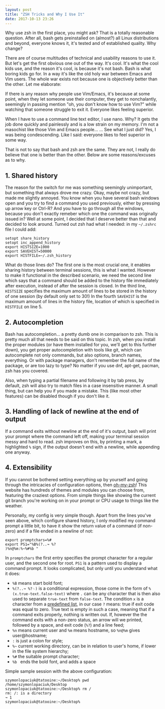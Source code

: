 ```yaml
---
layout: post
title: "ZSH Tricks and Why I Use It"
date: 2017-10-13 23:26
---
```


Why use zsh in the first place, you might ask? That is a totally reasonable question. After all, bash gets preinstalled on (almost?) all Linux distributions and beyond, everyone knows it, it's tested and of established quality. Why change?

There are of course multitudes of technical and usability reasons to use it. But let's get the first obvious one out of the way. It's cool. It's what the cool kids use, and the reason it's cool, is because it's not bash. Bash is what boring kids go for. In a way it's like the old holy war between Emacs and Vim users. The whole war exists not because one is objectively better than the other. Let me elaborate:

If there is any reason why people use Vim/Emacs, it's because at some point, when they let someone use their computer, they get to nonchalantly, seemingly in passing mention "oh, you don't know how to use Vim?" while watching that someone struggle to exit it. Everyone likes feeling superior.

When I have to use a command line text editor, I use nano. Why? It gets the job done quickly and painlessly and is a low strain on my memory. I'm not a masochist like those Vim and Emacs people... ... See what I just did? Yes, I was being condescending. Like I said: everyone likes to feel superior in some way.

That is not to say that bash and zsh are the same. They are not, I really do believe that one is better than the other. Below are some reasons/excuses as to why.

## 1. Shared history

The reason for the switch for me was something seemingly unimportant, but something that always drove me crazy. Okay, maybe not crazy, but made me slightly annoyed. You know when you have several bash windows open and you try to find a command you used previously, either by pressing up arrow key or Ctrl-R? And you have to go through all the windows, because you don't exactly remeber which one the command was originally issued in? Well at some point, I decided that I deserve better than that and decided to look around. Turned out zsh had what I needed: in my `~/.zshrc` file I could add:

```
setopt share_history
setopt inc_append_history
export HISTSIZE=1000
export SAVEHIST=50000
export HISTFILE=~/.zsh_history
```

What do those lines do? The first one is the most crucial one, it enables sharing history between terminal sessions, this is what I wanted. However to make it functional in the described scenario, we need the second line which says that a command should be added to the history file immediately after execution, instead of after the session is closed. In the third line, `HISTSIZE` specifies the maximum amount of lines to be stored in the history of one session (by default only set to 30!) In the fourth `SAVEHIST` is the maximum amount of lines in the history file, location of which is specified in `HISTFILE` on line 5.

## 2. Autocompletion

Bash has autocompletion... a pretty dumb one in comparison to zsh. This is pretty much all that needs to be said on this topic. In zsh, when you install the proper modules (or have them installed for you, we'll get to this further down), you get proper autocompletion with tools like git, which can autocomplete not only commands, but also options, branch names, everything. Or with package managers, don't remember the full name of the package, or are too lazy to type? No matter if you use dnf, apt-get, pacman, zsh has you covered.

Also, when typing a partial filename and following it by tab press, by default, zsh will also try to match files in a case insensitive manner. A small thing, but can help you if you made a mistake. This (like most other features) can be disabled though if you don't like it.

## 3. Handling of lack of newline at the end of output

If a command exits without newline at the end of it's output, bash will print your prompt where the command left off, making your terminal session messy and hard to read. zsh improves on this, by printing a mark, a highlighted `%` sign, if the output doesn't end with a newline, while appending one anyway.

## 4. Extensibility

If you cannot be bothered setting everything up by yourself and going through the intricacies of configuration options, then [oh-my-zsh](http://ohmyz.sh)! This website has hundreds of themes and modules you can choose from, featuring the craziest options. From simple things like showing the current git branch you're working on in your prompt or CPU usage to things like the weather.

Personally, my config is very simple though. Apart from the lines you've seen above, which configure shared history, I only modified my command prompt a little bit, to have it show the return value of a command (if non-zero) and if a file ended in a newline of not:

```
export promptchars=%#
export PS1="%B%(?..↝ %?
)%n@%m:%~%#%b "
```

In `promptchars` the first entry specifies the prompt character for a regular user, and the second one for root. `PS1` is a pattern used to display a command prompt. It looks complicated, but only until you understand what it does:

- `%B` means start bold font;
- `%(?..↝ %?␊)` is a conditional expression, those come in the form of `%(x.true-text.false-text)` where `.` can be any character that is then also used to separate `true-text` from `false-text`. The condition `x` is a character from a [predefined list](http://zsh.sourceforge.net/Doc/Release/Prompt-Expansion.html#Conditional-Substrings-in-Prompts), in our case `?` means: true if exit code was equal to zero. True text is empty in such a case, meaning that if a command exits properly, nothing is written out. If, however the the command exits with a non-zero status, an arrow will we printed, followed by a space, and exit code (`%?`) and a line feed;
- `%n` means current user and `%m` means hostname, so `%n@%m` gives user@hostname;
- `:` is just a colon for style;
- `%~` current working directory, can be in relation to user's home, if lower in the file system hierarchy;
- `%#` the suitable prompt character;
- `%b ` ends the bold font, and adds a space

Simple sample session with the above configuration:

```
szymonlopaciuk@tatooine:~/Desktop% pwd
/home/szymonlopaciuk/Desktop
szymonlopaciuk@tatooine:~/Desktop% rm /
rm: /: is a directory
↝ 1
szymonlopaciuk@tatooine:~/Desktop% 
```

